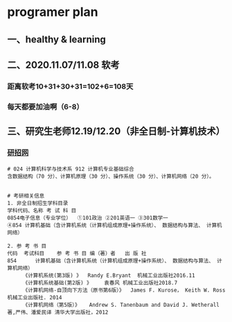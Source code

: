 # programer plan

## 一、healthy & learning

## 二、2020.11.07/11.08 软考
### 距离软考10+31+30+31=102+6=108天
### 每天都要加油啊（6-8）

## 三、研究生老师12.19/12.20（非全日制-计算机技术）
### [研招网](https://yz.chsi.com.cn/sch/search.do?ssdm=11&start=0)

```
# 024 计算机科学与技术系 912 计算机专业基础综合
含数据结构（70 分）、计算机原理（30 分）、操作系统（30 分）、计算机网络（20 分）。 


# 考研相关信息
1. 非全日制招生学科目录
学科代码、名称	考 试 科 目 
0854电子信息（专业学位）	①101政治 ②201英语一 ③301数学一 
④854 计算机基础（含计算机系统（计算机组成原理+操作系统）、 数据结构与算法、 计算机网络）

2. 参 考 书 目
代码	考试科目	参 考 书 目	编（著）者	出 版 社
854      计算机基础（含计算机系统（计算机组成原理+操作系统）、 数据结构与算法、 计算机网络）
	 《计算机系统(第3版) 》 	Randy E.Bryant 	机械工业出版社2016.11
	 《计算机系统基础(第2版) 》	袁春风	机械工业出版社2018.7
	 《计算机网络-自顶向下方法（原书第6版）》 	James F. Kurose， Keith W. Ross	机械工业出版社. 2014
	 《计算机网络（第5版）》	Andrew S. Tanenbaum and David J. Wetherall著,严伟、潘爱民译	清华大学出版社，2012
```
